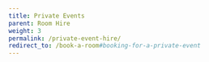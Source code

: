 ```yaml
---
title: Private Events
parent: Room Hire
weight: 3
permalink: /private-event-hire/
redirect_to: /book-a-room#booking-for-a-private-event
---
```

